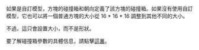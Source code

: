 如果是自訂模型，方塊的碰撞箱和朝向定義了該方塊的碰撞箱。如果沒有使用自訂模型，它也可以將一個普通方塊的大小從 16 * 16 * 16 調整到其他不同的大小。

不過，這只會設置大小，而不是形狀。

要了解碰撞箱參數的具體信息，請點擊[這裏](https://mcreator.net/wiki/block-dimensions-and-bonding-box)。
